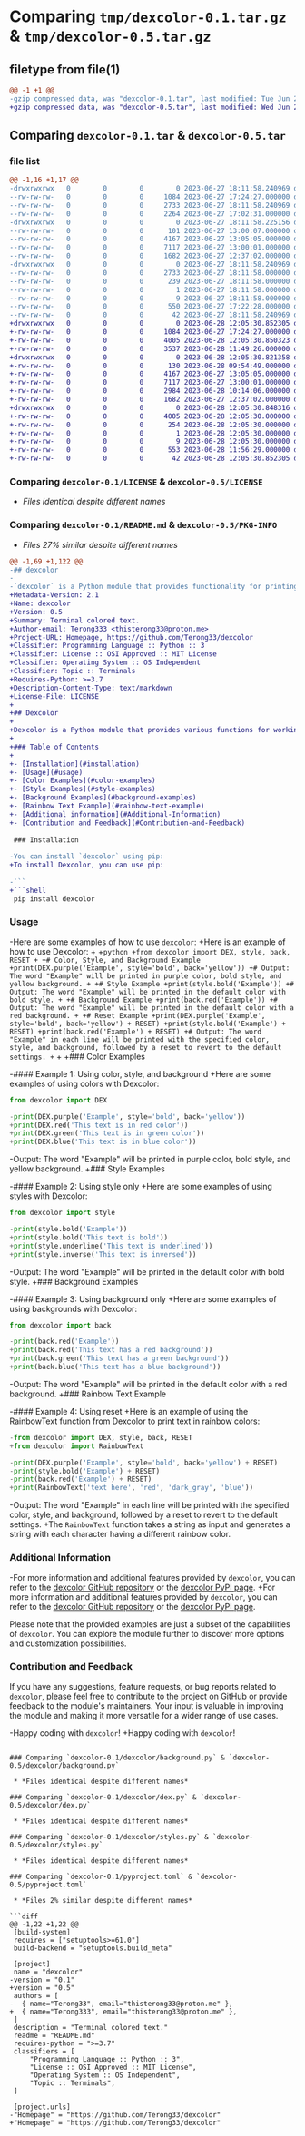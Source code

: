 # Comparing `tmp/dexcolor-0.1.tar.gz` & `tmp/dexcolor-0.5.tar.gz`

## filetype from file(1)

```diff
@@ -1 +1 @@
-gzip compressed data, was "dexcolor-0.1.tar", last modified: Tue Jun 27 18:11:58 2023, max compression
+gzip compressed data, was "dexcolor-0.5.tar", last modified: Wed Jun 28 12:05:30 2023, max compression
```

## Comparing `dexcolor-0.1.tar` & `dexcolor-0.5.tar`

### file list

```diff
@@ -1,16 +1,17 @@
-drwxrwxrwx   0        0        0        0 2023-06-27 18:11:58.240969 dexcolor-0.1/
--rw-rw-rw-   0        0        0     1084 2023-06-27 17:24:27.000000 dexcolor-0.1/LICENSE
--rw-rw-rw-   0        0        0     2733 2023-06-27 18:11:58.240969 dexcolor-0.1/PKG-INFO
--rw-rw-rw-   0        0        0     2264 2023-06-27 17:02:31.000000 dexcolor-0.1/README.md
-drwxrwxrwx   0        0        0        0 2023-06-27 18:11:58.225156 dexcolor-0.1/dexcolor/
--rw-rw-rw-   0        0        0      101 2023-06-27 13:00:07.000000 dexcolor-0.1/dexcolor/__init__.py
--rw-rw-rw-   0        0        0     4167 2023-06-27 13:05:05.000000 dexcolor-0.1/dexcolor/background.py
--rw-rw-rw-   0        0        0     7117 2023-06-27 13:00:01.000000 dexcolor-0.1/dexcolor/dex.py
--rw-rw-rw-   0        0        0     1682 2023-06-27 12:37:02.000000 dexcolor-0.1/dexcolor/styles.py
-drwxrwxrwx   0        0        0        0 2023-06-27 18:11:58.240969 dexcolor-0.1/dexcolor.egg-info/
--rw-rw-rw-   0        0        0     2733 2023-06-27 18:11:58.000000 dexcolor-0.1/dexcolor.egg-info/PKG-INFO
--rw-rw-rw-   0        0        0      239 2023-06-27 18:11:58.000000 dexcolor-0.1/dexcolor.egg-info/SOURCES.txt
--rw-rw-rw-   0        0        0        1 2023-06-27 18:11:58.000000 dexcolor-0.1/dexcolor.egg-info/dependency_links.txt
--rw-rw-rw-   0        0        0        9 2023-06-27 18:11:58.000000 dexcolor-0.1/dexcolor.egg-info/top_level.txt
--rw-rw-rw-   0        0        0      550 2023-06-27 17:22:28.000000 dexcolor-0.1/pyproject.toml
--rw-rw-rw-   0        0        0       42 2023-06-27 18:11:58.240969 dexcolor-0.1/setup.cfg
+drwxrwxrwx   0        0        0        0 2023-06-28 12:05:30.852305 dexcolor-0.5/
+-rw-rw-rw-   0        0        0     1084 2023-06-27 17:24:27.000000 dexcolor-0.5/LICENSE
+-rw-rw-rw-   0        0        0     4005 2023-06-28 12:05:30.850323 dexcolor-0.5/PKG-INFO
+-rw-rw-rw-   0        0        0     3537 2023-06-28 11:49:26.000000 dexcolor-0.5/README.md
+drwxrwxrwx   0        0        0        0 2023-06-28 12:05:30.821358 dexcolor-0.5/dexcolor/
+-rw-rw-rw-   0        0        0      130 2023-06-28 09:54:49.000000 dexcolor-0.5/dexcolor/__init__.py
+-rw-rw-rw-   0        0        0     4167 2023-06-27 13:05:05.000000 dexcolor-0.5/dexcolor/background.py
+-rw-rw-rw-   0        0        0     7117 2023-06-27 13:00:01.000000 dexcolor-0.5/dexcolor/dex.py
+-rw-rw-rw-   0        0        0     2984 2023-06-28 10:14:06.000000 dexcolor-0.5/dexcolor/rt.py
+-rw-rw-rw-   0        0        0     1682 2023-06-27 12:37:02.000000 dexcolor-0.5/dexcolor/styles.py
+drwxrwxrwx   0        0        0        0 2023-06-28 12:05:30.848316 dexcolor-0.5/dexcolor.egg-info/
+-rw-rw-rw-   0        0        0     4005 2023-06-28 12:05:30.000000 dexcolor-0.5/dexcolor.egg-info/PKG-INFO
+-rw-rw-rw-   0        0        0      254 2023-06-28 12:05:30.000000 dexcolor-0.5/dexcolor.egg-info/SOURCES.txt
+-rw-rw-rw-   0        0        0        1 2023-06-28 12:05:30.000000 dexcolor-0.5/dexcolor.egg-info/dependency_links.txt
+-rw-rw-rw-   0        0        0        9 2023-06-28 12:05:30.000000 dexcolor-0.5/dexcolor.egg-info/top_level.txt
+-rw-rw-rw-   0        0        0      553 2023-06-28 11:56:29.000000 dexcolor-0.5/pyproject.toml
+-rw-rw-rw-   0        0        0       42 2023-06-28 12:05:30.852305 dexcolor-0.5/setup.cfg
```

### Comparing `dexcolor-0.1/LICENSE` & `dexcolor-0.5/LICENSE`

 * *Files identical despite different names*

### Comparing `dexcolor-0.1/README.md` & `dexcolor-0.5/PKG-INFO`

 * *Files 27% similar despite different names*

```diff
@@ -1,69 +1,122 @@
-## dexcolor
-
-`dexcolor` is a Python module that provides functionality for printing text with different colors, styles, and backgrounds in the terminal. It offers a convenient way to add visual enhancements to your console output.
+Metadata-Version: 2.1
+Name: dexcolor
+Version: 0.5
+Summary: Terminal colored text.
+Author-email: Terong333 <thisterong33@proton.me>
+Project-URL: Homepage, https://github.com/Terong33/dexcolor
+Classifier: Programming Language :: Python :: 3
+Classifier: License :: OSI Approved :: MIT License
+Classifier: Operating System :: OS Independent
+Classifier: Topic :: Terminals
+Requires-Python: >=3.7
+Description-Content-Type: text/markdown
+License-File: LICENSE
+
+## Dexcolor
+
+Dexcolor is a Python module that provides various functions for working with colors, styles, and backgrounds in the terminal.
+
+### Table of Contents
+
+- [Installation](#installation)
+- [Usage](#usage)
+- [Color Examples](#color-examples)
+- [Style Examples](#style-examples)
+- [Background Examples](#background-examples)
+- [Rainbow Text Example](#rainbow-text-example)
+- [Additional information](#Additional-Information)
+- [Contribution and Feedback](#Contribution-and-Feedback)
 
 ### Installation
 
-You can install `dexcolor` using pip:
+To install Dexcolor, you can use pip:
 
-```
+```shell
 pip install dexcolor
 ```
 
 ### Usage
 
-Here are some examples of how to use `dexcolor`:
+Here is an example of how to use Dexcolor:
+
+```python
+from dexcolor import DEX, style, back, RESET
+
+# Color, Style, and Background Example
+print(DEX.purple('Example', style='bold', back='yellow'))
+# Output: The word "Example" will be printed in purple color, bold style, and yellow background.
+
+# Style Example
+print(style.bold('Example'))
+# Output: The word "Example" will be printed in the default color with bold style.
+
+# Background Example
+print(back.red('Example'))
+# Output: The word "Example" will be printed in the default color with a red background.
+
+# Reset Example
+print(DEX.purple('Example', style='bold', back='yellow') + RESET)
+print(style.bold('Example') + RESET)
+print(back.red('Example') + RESET)
+# Output: The word "Example" in each line will be printed with the specified color, style, and background, followed by a reset to revert to the default settings.
+```
+
+### Color Examples
 
-#### Example 1: Using color, style, and background
+Here are some examples of using colors with Dexcolor:
 
 ```python
 from dexcolor import DEX
 
-print(DEX.purple('Example', style='bold', back='yellow'))
+print(DEX.red('This text is in red color'))
+print(DEX.green('This text is in green color'))
+print(DEX.blue('This text is in blue color'))
 ```
 
-Output: The word "Example" will be printed in purple color, bold style, and yellow background.
+### Style Examples
 
-#### Example 2: Using style only
+Here are some examples of using styles with Dexcolor:
 
 ```python
 from dexcolor import style
 
-print(style.bold('Example'))
+print(style.bold('This text is bold'))
+print(style.underline('This text is underlined'))
+print(style.inverse('This text is inversed'))
 ```
 
-Output: The word "Example" will be printed in the default color with bold style.
+### Background Examples
 
-#### Example 3: Using background only
+Here are some examples of using backgrounds with Dexcolor:
 
 ```python
 from dexcolor import back
 
-print(back.red('Example'))
+print(back.red('This text has a red background'))
+print(back.green('This text has a green background'))
+print(back.blue('This text has a blue background'))
 ```
 
-Output: The word "Example" will be printed in the default color with a red background.
+### Rainbow Text Example
 
-#### Example 4: Using reset
+Here is an example of using the RainbowText function from Dexcolor to print text in rainbow colors:
 
 ```python
-from dexcolor import DEX, style, back, RESET
+from dexcolor import RainbowText
 
-print(DEX.purple('Example', style='bold', back='yellow') + RESET)
-print(style.bold('Example') + RESET)
-print(back.red('Example') + RESET)
+print(RainbowText('text here', 'red', 'dark_gray', 'blue'))
 ```
 
-Output: The word "Example" in each line will be printed with the specified color, style, and background, followed by a reset to revert to the default settings.
+The `RainbowText` function takes a string as input and generates a string with each character having a different rainbow color.
 
 ### Additional Information
 
-For more information and additional features provided by `dexcolor`, you can refer to the [dexcolor GitHub repository](https://github.com/Terong33/dexcolor) or the [dexcolor PyPI page](https://pypi.org/project/dexcolor/).
+For more information and additional features provided by `dexcolor`, you can refer to the [dexcolor GitHub repository](https://github.com/Terong33/dexcolor/) or the [dexcolor PyPI page](https://pypi.org/project/dexcolor/).
 
 Please note that the provided examples are just a subset of the capabilities of `dexcolor`. You can explore the module further to discover more options and customization possibilities.
 
 ### Contribution and Feedback
 
 If you have any suggestions, feature requests, or bug reports related to `dexcolor`, please feel free to contribute to the project on GitHub or provide feedback to the module's maintainers. Your input is valuable in improving the module and making it more versatile for a wider range of use cases.
 
-Happy coding with `dexcolor`!
+Happy coding with `dexcolor`!
```

### Comparing `dexcolor-0.1/dexcolor/background.py` & `dexcolor-0.5/dexcolor/background.py`

 * *Files identical despite different names*

### Comparing `dexcolor-0.1/dexcolor/dex.py` & `dexcolor-0.5/dexcolor/dex.py`

 * *Files identical despite different names*

### Comparing `dexcolor-0.1/dexcolor/styles.py` & `dexcolor-0.5/dexcolor/styles.py`

 * *Files identical despite different names*

### Comparing `dexcolor-0.1/pyproject.toml` & `dexcolor-0.5/pyproject.toml`

 * *Files 2% similar despite different names*

```diff
@@ -1,22 +1,22 @@
 [build-system]
 requires = ["setuptools>=61.0"]
 build-backend = "setuptools.build_meta"
 
 [project]
 name = "dexcolor"
-version = "0.1"
+version = "0.5"
 authors = [
-  { name="Terong33", email="thisterong33@proton.me" },
+  { name="Terong333", email="thisterong33@proton.me" },
 ]
 description = "Terminal colored text."
 readme = "README.md"
 requires-python = ">=3.7"
 classifiers = [
     "Programming Language :: Python :: 3",
     "License :: OSI Approved :: MIT License",
     "Operating System :: OS Independent",
     "Topic :: Terminals",
 ]
 
 [project.urls]
-"Homepage" = "https://github.com/Terong33/dexcolor"
+"Homepage" = "https://github.com/Terong33/dexcolor"
```

